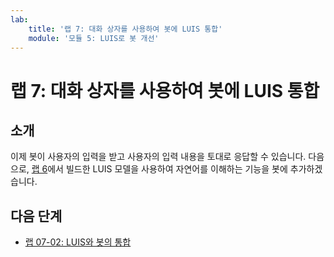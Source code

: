 ```yaml
---
lab:
    title: '랩 7: 대화 상자를 사용하여 봇에 LUIS 통합'
    module: '모듈 5: LUIS로 봇 개선'
---
```


# 랩 7: 대화 상자를 사용하여 봇에 LUIS 통합

## 소개

이제 봇이 사용자의 입력을 받고 사용자의 입력 내용을 토대로 응답할 수 있습니다. 다음으로, [랩 6](../Lab6-Implement_LUIS/02-Implement_LUIS.md)에서 빌드한 LUIS 모델을 사용하여 자연어를 이해하는 기능을 봇에 추가하겠습니다.

## 다음 단계

-   [랩 07-02: LUIS와 봇의 통합](../Lab7-Integrate_LUIS/02-LUIS_Integrate_Bot.md)
